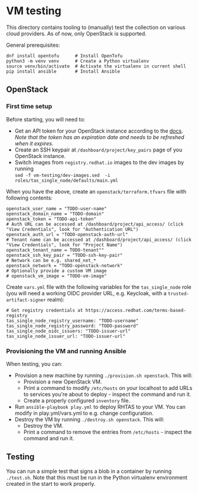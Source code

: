 # VM testing

This directory contains tooling to (manually) test the collection on various cloud providers. As of now, only OpenStack is supported.

General prerequisites:
```
dnf install opentofu      # Install OpenTofu
python3 -m venv venv      # Create a Python virtualenv
source venv/bin/activate  # Activate the virtualenv in current shell
pip install ansible       # Install Ansible
```

## OpenStack

### First time setup

Before starting, you will need to:
* Get an API token for your OpenStack instance according to the [docs](https://docs.openstack.org/api-quick-start/api-quick-start.html). *Note that the token has an expiration date and needs to be refreshed when it expires.*
* Create an SSH keypair at `/dashboard/project/key_pairs` page of you OpenStack instance.
* Switch images from `registry.redhat.io` images to the dev images by running  
`sed -f vm-testing/dev-images.sed  -i roles/tas_single_node/defaults/main.yml`

When you have the above, create an `openstack/terraform.tfvars` file with following contents:

```
openstack_user_name = "TODO-user-name"
openstack_domain_name = "TODO-domain"
openstack_token = "TODO-api-token"
# Auth URL can be accessed at /dashboard/project/api_access/ (click "View Credentials", look for "Authentication URL")
openstack_auth_url = "TODO-openstack-auth-url"
# Tenant name can be accessed at /dashboard/project/api_access/ (click "View Credentials", look for "Project Name")
openstack_tenant_name = TODO-tenant""
openstack_ssh_key_pair = "TODO-ssh-key-pair"
# Network can be e.g. shared_net_*
openstack_network = "TODO-openstack-network"
# Optionally provide a custom VM image
# openstack_vm_image = "TODO-vm-image"
```

Create `vars.yml` file with the following variables for the `tas_single_node` role (you will need a working OIDC provider URL, e.g. Keycloak, with a `trusted-artifact-signer` realm):

```
# Get registry credentials at https://access.redhat.com/terms-based-registry
tas_single_node_registry_username: "TODO-username"
tas_single_node_registry_password: "TODO-password"
tas_single_node_oidc_issuers: "TODO-issuer-url"
tas_single_node_issuer_url: "TODO-issuer-url"

```

### Provisioning the VM and running Ansible

When testing, you can:

* Provision a new machine by running `./provision.sh openstack`. This will:
  * Provision a new OpenStack VM.
  * Print a command to modify `/etc/hosts` on your localhost to add URLs to services you're about to deploy - inspect the command and run it.
  * Create a properly configured `inventory` file.
* Run `ansible-playbook play.yml` to deploy RHTAS to your VM. You can modify in play.yml/vars.yml to e.g. change configuration.
* Destroy the VM by running `./destroy.sh openstack`. This will:
  * Destroy the VM.
  * Print a command to remove the entries from `/etc/hosts` - inspect the command and run it.

## Testing

You can run a simple test that signs a blob in a container by running `./test.sh`. Note that this must be run in the Python virtualenv environment created in the start to work properly.
